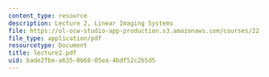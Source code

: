 ```yaml
---
content_type: resource
description: Lecture 2, Linear Imaging Systems
file: https://ol-ocw-studio-app-production.s3.amazonaws.com/courses/22-058-principles-of-medical-imaging-fall-2002/bade2fbea6350b6805ea4bdf52c2b5d5_lecture2.pdf
file_type: application/pdf
resourcetype: Document
title: lecture2.pdf
uid: bade2fbe-a635-0b68-05ea-4bdf52c2b5d5
---
```

